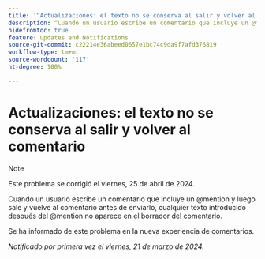 ```yaml
---
title: '“Actualizaciones: el texto no se conserva al salir y volver al comentario”'
description: “Cuando un usuario escribe un comentario que incluye un @mention y luego sale y vuelve al comentario antes de enviarlo, cualquier texto introducido después del @mention no aparece en el borrador del comentario”.
hidefromtoc: true
feature: Updates and Notifications
source-git-commit: c22214e36abeed0657e1bc74c9da9f7afd376819
workflow-type: tm+mt
source-wordcount: '117'
ht-degree: 100%

---
```



# Actualizaciones: el texto no se conserva al salir y volver al comentario

>[!NOTE]
>
>Este problema se corrigió el viernes, 25 de abril de 2024.

Cuando un usuario escribe un comentario que incluye un @mention y luego sale y vuelve al comentario antes de enviarlo, cualquier texto introducido después del @mention no aparece en el borrador del comentario.

Se ha informado de este problema en la nueva experiencia de comentarios.

_Notificado por primera vez el viernes, 21 de marzo de 2024._

